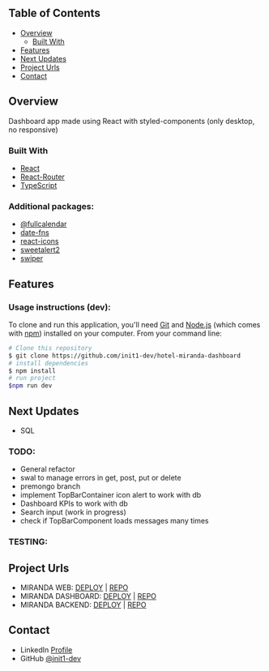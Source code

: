 ## Table of Contents

- [Overview](#overview)
    - [Built With](#built-with)
- [Features](#features)
- [Next Updates](#Next-updates)
- [Project Urls](#Project-urls)
- [Contact](#contact)

## Overview

Dashboard app made using React with styled-components (only desktop, no responsive)

### Built With

- [React](https://es.react.dev/)
- [React-Router](https://reactrouter.com/en/main)
- [TypeScript](https://www.typescriptlang.org/)

### Additional packages:

- [@fullcalendar](https://www.npmjs.com/package/fullcalendar)
- [date-fns](https://www.npmjs.com/package/date-fns)
- [react-icons](https://www.npmjs.com/package/react-icons)
- [sweetalert2](https://www.npmjs.com/package/sweetalert2)
- [swiper](https://www.npmjs.com/package/swiper)

## Features

### Usage instructions (dev):

To clone and run this application, you'll need [Git](https://git-scm.com) and [Node.js](https://nodejs.org/en/download/) (which comes with [npm](http://npmjs.com)) installed on your computer. From your command line:

```bash
# Clone this repository
$ git clone https://github.com/init1-dev/hotel-miranda-dashboard
# install dependencies
$ npm install
# run project
$npm run dev
```

## Next Updates

- SQL

### TODO:
- General refactor
- swal to manage errors in get, post, put or delete
- premongo branch
- implement TopBarContainer icon alert to work with db
- Dashboard KPIs to work with db
- Search input (work in progress)
- check if TopBarComponent loads messages many times

### TESTING:



## Project Urls

- MIRANDA WEB: [DEPLOY](http://hotel-miranda-web.s3-website.eu-west-3.amazonaws.com/) | [REPO](https://github.com/init1-dev/hotel-miranda-web)
- MIRANDA DASHBOARD: [DEPLOY](http://hotel-miranda-dashboard-init.s3-website.eu-west-3.amazonaws.com/dashboard) | [REPO](https://github.com/init1-dev/hotel-miranda-dashboard)
- MIRANDA BACKEND: [DEPLOY](https://4oi46otzmb.execute-api.eu-west-3.amazonaws.com/dev/) | [REPO](https://github.com/init1-dev/typescript-node-express)

## Contact

- LinkedIn [Profile](https://www.linkedin.com/in/in1t-jorge-guillen/)
- GitHub [@init1-dev](https://github.com/init1-dev)